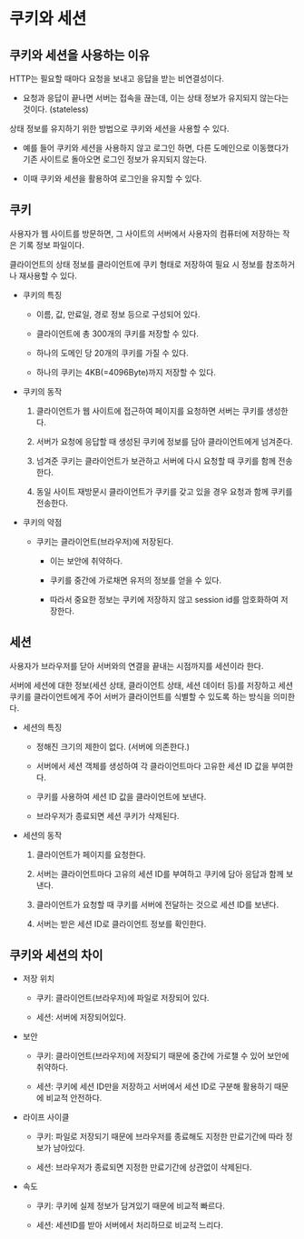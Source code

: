 # 쿠키와 세션

## 쿠키와 세션을 사용하는 이유

HTTP는 필요할 때마다 요청을 보내고 응답을 받는 비연결성이다.

- 요청과 응답이 끝나면 서버는 접속을 끊는데, 이는 상태 정보가 유지되지 않는다는 것이다. (stateless)

상태 정보를 유지하기 위한 방법으로 쿠키와 세션을 사용할 수 있다.

- 예를 들어 쿠키와 세션을 사용하지 않고 로그인 하면, 다른 도메인으로 이동했다가 기존 사이트로 돌아오면 로그인 정보가 유지되지 않는다.

- 이때 쿠키와 세션을 활용하여 로그인을 유지할 수 있다.

## 쿠키

사용자가 웹 사이트를 방문하면, 그 사이트의 서버에서 사용자의 컴퓨터에 저장하는 작은 기록 정보 파일이다.

클라이언트의 상태 정보를 클라이언트에 쿠키 형태로 저장하여 필요 시 정보를 참조하거나 재사용할 수 있다.

- 쿠키의 특징

  - 이름, 값, 만료일, 경로 정보 등으로 구성되어 있다.

  - 클라이언트에 총 300개의 쿠키를 저장할 수 있다.

  - 하나의 도메인 당 20개의 쿠키를 가질 수 있다.

  - 하나의 쿠키는 4KB(=4096Byte)까지 저장할 수 있다.

- 쿠키의 동작

  1. 클라이언트가 웹 사이트에 접근하여 페이지를 요청하면 서버는 쿠키를 생성한다.

  2. 서버가 요청에 응답할 때 생성된 쿠키에 정보를 담아 클라이언트에게 넘겨준다.

  3. 넘겨준 쿠키는 클라이언트가 보관하고 서버에 다시 요청할 때 쿠키를 함께 전송한다.

  4. 동일 사이트 재방문시 클라이언트가 쿠키를 갖고 있을 경우 요청과 함께 쿠키를 전송한다.

- 쿠키의 약점

  - 쿠키는 클라이언트(브라우저)에 저장된다.

    - 이는 보안에 취약하다.

    - 쿠키를 중간에 가로채면 유저의 정보를 얻을 수 있다.

    - 따라서 중요한 정보는 쿠키에 저장하지 않고 session id를 암호화하여 저장한다.

## 세션

사용자가 브라우저를 닫아 서버와의 연결을 끝내는 시점까지를 세션이라 한다.

서버에 세션에 대한 정보(세션 상태, 클라이언트 상태, 세션 데이터 등)를 저장하고 세션 쿠키를 클라이언트에게 주어 서버가 클라이언트를 식별할 수 있도록 하는 방식을 의미한다.

- 세션의 특징

  - 정해진 크기의 제한이 없다. (서버에 의존한다.)

  - 서버에서 세션 객체를 생성하여 각 클라이언트마다 고유한 세션 ID 값을 부여한다.

  - 쿠키를 사용하여 세션 ID 값을 클라이언트에 보낸다.

  - 브라우저가 종료되면 세션 쿠키가 삭제된다.

- 세션의 동작

  1. 클라이언트가 페이지를 요청한다.

  2. 서버는 클라이언트마다 고유의 세션 ID를 부여하고 쿠키에 담아 응답과 함께 보낸다.

  3. 클라이언트가 요청할 때 쿠키를 서버에 전달하는 것으로 세션 ID를 보낸다.

  4. 서버는 받은 세션 ID로 클라이언트 정보를 확인한다.

## 쿠키와 세션의 차이

- 저장 위치

  - 쿠키: 클라이언트(브라우저)에 파일로 저장되어 있다.

  - 세션: 서버에 저장되어있다.

- 보안

  - 쿠키: 클라이언트(브라우저)에 저장되기 때문에 중간에 가로챌 수 있어 보안에 취약하다.

  - 세션: 쿠키에 세션 ID만을 저장하고 서버에서 세션 ID로 구분해 활용하기 때문에 비교적 안전하다.

- 라이프 사이클

  - 쿠키: 파일로 저장되기 때문에 브라우저를 종료해도 지정한 만료기간에 따라 정보가 남아있다.

  - 세션: 브라우저가 종료되면 지정한 만료기간에 상관없이 삭제된다.

- 속도

  - 쿠키: 쿠키에 실제 정보가 담겨있기 때문에 비교적 빠르다.

  - 세션: 세션ID를 받아 서버에서 처리하므로 비교적 느리다.
